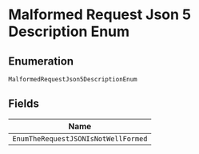 
# Malformed Request Json 5 Description Enum

## Enumeration

`MalformedRequestJson5DescriptionEnum`

## Fields

| Name |
|  --- |
| `EnumTheRequestJSONIsNotWellFormed` |

